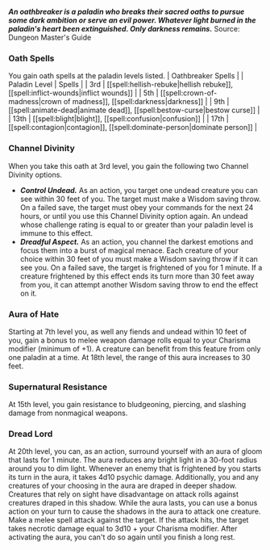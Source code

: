 ***An oathbreaker is a paladin who breaks their sacred oaths to pursue some dark ambition or serve an evil power. Whatever light burned in the paladin's heart been extinguished. Only darkness remains.***
Source: Dungeon Master's Guide
### Oath Spells
You gain oath spells at the paladin levels listed.
| Oathbreaker Spells |
| Paladin Level | Spells |
| 3rd | [[spell:hellish-rebuke|hellish rebuke]], [[spell:inflict-wounds|inflict wounds]] |
| 5th | [[spell:crown-of-madness|crown of madness]], [[spell:darkness|darkness]] |
| 9th | [[spell:animate-dead|animate dead]], [[spell:bestow-curse|bestow curse]] |
| 13th | [[spell:blight|blight]], [[spell:confusion|confusion]] |
| 17th | [[spell:contagion|contagion]], [[spell:dominate-person|dominate person]] |
### Channel Divinity
When you take this oath at 3rd level, you gain the following two Channel Divinity options.
* ***Control Undead.*** As an action, you target one undead creature you can see within 30 feet of you. The target must make a Wisdom saving throw. On a failed save, the target must obey your commands for the next 24 hours, or until you use this Channel Divinity option again. An undead whose challenge rating is equal to or greater than your paladin level is immune to this effect.
* ***Dreadful Aspect.*** As an action, you channel the darkest emotions and focus them into a burst of magical menace. Each creature of your choice within 30 feet of you must make a Wisdom saving throw if it can see you. On a failed save, the target is frightened of you for 1 minute. If a creature frightened by this effect ends its turn more than 30 feet away from you, it can attempt another Wisdom saving throw to end the effect on it.
### Aura of Hate
Starting at 7th level you, as well any fiends and undead within 10 feet of you, gain a bonus to melee weapon damage rolls equal to your Charisma modifier (minimum of +1). A creature can benefit from this feature from only one paladin at a time.
At 18th level, the range of this aura increases to 30 feet.
### Supernatural Resistance
At 15th level, you gain resistance to bludgeoning, piercing, and slashing damage from nonmagical weapons.
### Dread Lord
At 20th level, you can, as an action, surround yourself with an aura of gloom that lasts for 1 minute. The aura reduces any bright light in a 30-foot radius around you to dim light. Whenever an enemy that is frightened by you starts its turn in the aura, it takes 4d10 psychic damage. Additionally, you and any creatures of your choosing in the aura are draped in deeper shadow. Creatures that rely on sight have disadvantage on attack rolls against creatures draped in this shadow.
While the aura lasts, you can use a bonus action on your turn to cause the shadows in the aura to attack one creature. Make a melee spell attack against the target. If the attack hits, the target takes necrotic damage equal to 3d10 + your Charisma modifier.
After activating the aura, you can't do so again until you finish a long rest.